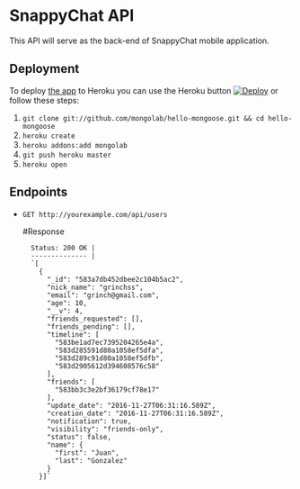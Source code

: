 # SnappyChat API

This API will serve as the back-end of SnappyChat mobile application.

## Deployment

To deploy [the app](http://hello-mongoose.herokuapp.com/) to Heroku you can use the Heroku button [![Deploy](https://www.herokucdn.com/deploy/button.png)](https://heroku.com/deploy) or follow these steps:

1. `git clone git://github.com/mongolab/hello-mongoose.git && cd hello-mongoose`
2. `heroku create`
3. `heroku addons:add mongolab`
3. `git push heroku master`
4. `heroku open`

## Endpoints

	
- `GET http://yourexample.com/api/users`
	
	#Response
		
		Status: 200 OK |
		-------------- |
		`[
		  {
			"_id": "583a7db452dbee2c104b5ac2",
			"nick_name": "grinchss",
			"email": "grinch@gmail.com",
			"age": 10,
			"__v": 4,
			"friends_requested": [],
			"friends_pending": [],
			"timeline": [
			  "583be1ad7ec7395204265e4a",
			  "583d285591d80a1058ef5dfa",
			  "583d289c91d80a1058ef5dfb",
			  "583d2905612d394608576c58"
			],
			"friends": [
			  "583bb3c3e2bf36179cf78e17"
			],
			"update_date": "2016-11-27T06:31:16.589Z",
			"creation_date": "2016-11-27T06:31:16.589Z",
			"notification": true,
			"visibility": "friends-only",
			"status": false,
			"name": {
			  "first": "Juan",
			  "last": "Gonzalez"
			}
		  }]`
		
	


